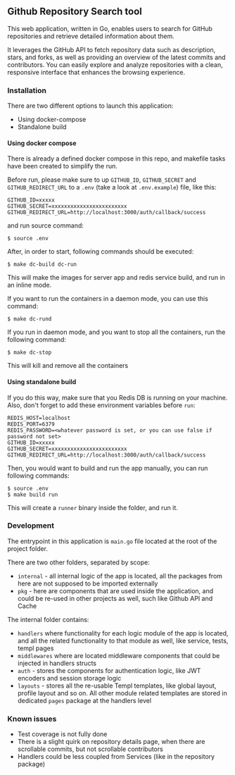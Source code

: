 ## Github Repository Search tool

This web application, written in Go, enables users to search for GitHub repositories and retrieve detailed information about them. 

It leverages the GitHub API to fetch repository data such as description, stars, and forks, as well as providing an overview of the latest commits and contributors. You can easily explore and analyze repositories with a clean, responsive interface that enhances the browsing experience.

### Installation

There are two different options to launch this application:
- Using docker-compose
- Standalone build

#### Using docker compose

There is already a defined docker compose in this repo, and makefile tasks have been created to simplify the run.

Before run, please make sure to up `GITHUB_ID`, `GITHUB_SECRET` and `GITHUB_REDIRECT_URL` to a `.env` (take a look at `.env.example`) file, like this: 

```
GITHUB_ID=xxxxx
GITHUB_SECRET=xxxxxxxxxxxxxxxxxxxxxxxx
GITHUB_REDIRECT_URL=http://localhost:3000/auth/callback/success
```

and run source command:

```shell
$ source .env
```

After, in order to start, following commands should be executed:

```shell
$ make dc-build dc-run
```

This will make the images for server app and redis service build, and run in an inline mode.

If you want to run the containers in a daemon mode, you can use this command:

```shell
$ make dc-rund
```

If you run in daemon mode, and you want to stop all the containers, run the following command:

```shell
$ make dc-stop
```

This will kill and remove all the containers

#### Using standalone build

If you do this way, make sure that you Redis DB is running on your machine. Also, don't forget to add these environment variables before `run`:

```shell
REDIS_HOST=localhost
REDIS_PORT=6379
REDIS_PASSWORD=<whatever password is set, or you can use false if password not set>
GITHUB_ID=xxxxx
GITHUB_SECRET=xxxxxxxxxxxxxxxxxxxxxxxx
GITHUB_REDIRECT_URL=http://localhost:3000/auth/callback/success
```

Then, you would want to build and run the app manually, you can run following commands:

```shell
$ source .env
$ make build run
```

This will create a `runner` binary inside the folder, and run it.

### Development

The entrypoint in this application is `main.go` file located at the root of the project folder.

There are two other folders, separated by scope:
- `internal` - all internal logic of the app is located, all the packages from here are not supposed to be imported externally
- `pkg` - here are components that are used inside the application, and could be re-used in other projects as well, such like Github API and Cache

The internal folder contains:
- `handlers` where functionality for each logic module of the app is located, and all the related functionality to that module as well, like service, tests, templ pages
- `middlewares` where are located middleware components that could be injected in handlers structs
- `auth` - stores the components for authentication logic, like JWT encoders and session storage logic
- `layouts` - stores all the re-usable Templ templates, like global layout, profile layout and so on. All other module related templates are stored in dedicated `pages` package at the handlers level

### Known issues
- Test coverage is not fully done
- There is a slight quirk on repository details page, when there are scrollable commits, but not scrollable contributors
- Handlers could be less coupled from Services (like in the repository package)
